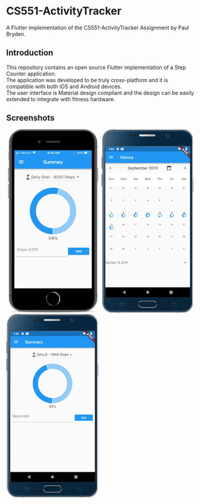 # CS551-ActivityTracker
A Flutter implementation of the CS551-ActivityTracker Assignment by Paul Bryden.
  
## Introduction  
This repository contains an open source Flutter implementation of a Step Counter application.  
The application was developed to be truly cross-platform and it is compatible with both iOS and Android devices.  
The user interface is Material design compliant and the design can be easily extended to integrate with fitness hardware.
  
## Screenshots  
![Image](img/iphone.png)
![Image](img/samsung_1.png)
![Image](img/samsung_2.png)  